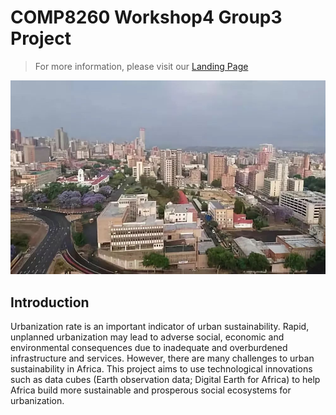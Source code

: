 # **COMP8260 Workshop4 Group3 Project**
> For more information, please visit our [Landing Page](https://urbanisation-in-africa.webflow.io/)    
<img src="Pictures/urbanization.jpeg" width="800">
    
## Introduction
Urbanization rate is an important indicator of urban sustainability. Rapid, unplanned urbanization may 
lead to adverse social, economic and environmental consequences due to inadequate and overburdened infrastructure 
and services. However, there are many challenges to urban sustainability in Africa. 
This project aims to use technological innovations such as data cubes (Earth observation data; Digital Earth for Africa) 
to help Africa build more sustainable and prosperous social ecosystems for urbanization.



